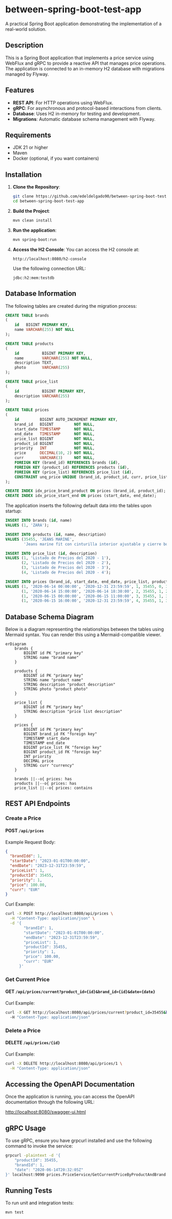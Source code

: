 # between-spring-boot-test-app

A practical Spring Boot application demonstrating the implementation of a real-world solution.

## Description

This is a Spring Boot application that implements a price service using WebFlux and gRPC to provide a reactive API that
manages price operations.
The application is connected to an in-memory H2 database with migrations managed by Flyway.

## Features

- **REST API**: For HTTP operations using WebFlux.
- **gRPC**: For asynchronous and protocol-based interactions from clients.
- **Database**: Uses H2 in-memory for testing and development.
- **Migrations**: Automatic database schema management with Flyway.

## Requirements

- JDK 21 or higher
- Maven
- Docker (optional, if you want containers)

## Installation

1. **Clone the Repository**:
   ```bash
   git clone https://github.com/edeldelgado90/between-spring-boot-test-app.git
   cd between-spring-boot-test-app
   ```
2. **Build the Project**:
    ```bash
    mvn clean install
    ```
3. **Run the application**:
    ```bash
    mvn spring-boot:run
    ```
4. **Access the H2 Console**:
   You can access the H2 console at:
    ```
    http://localhost:8080/h2-console
    ```
   Use the following connection URL:
    ```
    jdbc:h2:mem:testdb
    ```

## Database Information

The following tables are created during the migration process:

```sql
CREATE TABLE brands
(
    id   BIGINT PRIMARY KEY,
    name VARCHAR(255) NOT NULL
);

CREATE TABLE products
(
    id          BIGINT PRIMARY KEY,
    name        VARCHAR(255) NOT NULL,
    description TEXT,
    photo       VARCHAR(255)
);

CREATE TABLE price_list
(
    id          BIGINT PRIMARY KEY,
    description VARCHAR(255)
);

CREATE TABLE prices
(
    id         BIGINT AUTO_INCREMENT PRIMARY KEY,
    brand_id   BIGINT         NOT NULL,
    start_date TIMESTAMP      NOT NULL,
    end_date   TIMESTAMP      NOT NULL,
    price_list BIGINT         NOT NULL,
    product_id BIGINT         NOT NULL,
    priority   INT            NOT NULL,
    price      DECIMAL(10, 2) NOT NULL,
    curr       VARCHAR(3)     NOT NULL,
    FOREIGN KEY (brand_id) REFERENCES brands (id),
    FOREIGN KEY (product_id) REFERENCES products (id),
    FOREIGN KEY (price_list) REFERENCES price_list (id),
    CONSTRAINT unq_price UNIQUE (brand_id, product_id, curr, price_list, priority)
);

CREATE INDEX idx_price_brand_product ON prices (brand_id, product_id);
CREATE INDEX idx_price_start_end ON prices (start_date, end_date);
````

The application inserts the following default data into the tables upon startup:

```sql
INSERT INTO brands (id, name)
VALUES (1, 'ZARA');

INSERT INTO products (id, name, description)
VALUES (35455, 'JEANS MARINE',
        'Jeans marine fit con cinturilla interior ajustable y cierre botón frontal. Bolsillos tipo plastrón en espalda.');

INSERT INTO price_list (id, description)
VALUES (1, 'Listado de Precios del 2020 - 1'),
       (2, 'Listado de Precios del 2020 - 2'),
       (3, 'Listado de Precios del 2020 - 3'),
       (4, 'Listado de Precios del 2020 - 4');

INSERT INTO prices (brand_id, start_date, end_date, price_list, product_id, priority, price, curr)
VALUES (1, '2020-06-14 00:00:00', '2020-12-31 23:59:59', 1, 35455, 0, 35.50, 'EUR'),
       (1, '2020-06-14 15:00:00', '2020-06-14 18:30:00', 2, 35455, 1, 25.45, 'EUR'),
       (1, '2020-06-15 00:00:00', '2020-06-15 11:00:00', 3, 35455, 1, 30.50, 'EUR'),
       (1, '2020-06-15 16:00:00', '2020-12-31 23:59:59', 4, 35455, 1, 38.95, 'EUR');
```

## Database Schema Diagram

Below is a diagram representing the relationships between the tables using Mermaid syntax. You can render this using a
Mermaid-compatible viewer.

```mermaid
erDiagram
    brands {
        BIGINT id PK "primary key"
        STRING name "brand name"
    }

    products {
        BIGINT id PK "primary key"
        STRING name "product name"
        STRING description "product description"
        STRING photo "product photo"
    }

    price_list {
        BIGINT id PK "primary key"
        STRING description "price list description"
    }

    prices {
        BIGINT id PK "primary key"
        BIGINT brand_id FK "foreign key"
        TIMESTAMP start_date
        TIMESTAMP end_date
        BIGINT price_list FK "foreign key"
        BIGINT product_id FK "foreign key"
        INT priority
        DECIMAL price
        STRING curr "currency"
    }

    brands ||--o{ prices: has
    products ||--o{ prices: has
    price_list ||--o{ prices: contains
```

## REST API Endpoints

### Create a Price

#### POST `/api/prices`

Example Request Body:

```json
{
  "brandIdd": 1,
  "startDate": "2023-01-01T00:00:00",
  "endDate": "2023-12-31T23:59:59",
  "priceList": 1,
  "productId": 35455,
  "priority": 1,
  "price": 100.00,
  "curr": "EUR"
}
```

Curl Example:

```bash
curl -X POST http://localhost:8080/api/prices \
  -H "Content-Type: application/json" \
  -d '{
        "brandId": 1,
        "startDate": "2023-01-01T00:00:00",
        "endDate": "2023-12-31T23:59:59",
        "priceList": 1,
        "productId": 35455,
        "priority": 1,
        "price": 100.00,
        "curr": "EUR"
      }'
```

### Get Current Price

#### GET `/api/prices/current?product_id={id}&brand_id={id}&date={date}`

Curl Example:

```bash
curl -X GET http://localhost:8080/api/prices/current?product_id=35455&brand_id=1&date=2020-07-01T12:00:00 \
  -H "Content-Type: application/json"
```

### Delete a Price

#### DELETE `/api/prices/{id}`

Curl Example:

```bash
curl -X DELETE http://localhost:8080/api/prices/1 \
  -H "Content-Type: application/json"
```

## Accessing the OpenAPI Documentation

Once the application is running, you can access the OpenAPI documentation through the following URL:

[http://localhost:8080/swagger-ui.html](http://localhost:8080/swagger-ui.html)

## gRPC Usage

To use gRPC, ensure you have grpcurl installed and use the following command to invoke the service:

```bash
grpcurl -plaintext -d '{
    "productId": 35455,
    "brandId": 1,
    "date": "2020-06-14T20:32:05Z"
}' localhost:9090 prices.PriceService/GetCurrentPriceByProductAndBrand
```

## Running Tests

To run unit and integration tests:

```bash
mvn test
```
